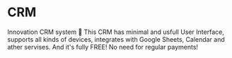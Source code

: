 # CRM
Innovation CRM system 🐣
This CRM has minimal and usfull User Interface, supports all kinds of devices, integrates with Google Sheets, Calendar and ather servises.
And it's fully FREE! No need for regular payments!
